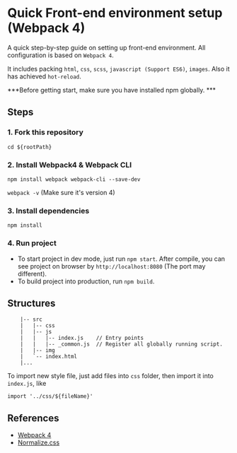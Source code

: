 # Quick Front-end environment setup (Webpack 4)
A quick step-by-step guide on setting up front-end environment. All configuration is based on `Webpack 4`.

It includes packing `html`, `css`, `scss`, `javascript (Support ES6)`, `images`. Also it has achieved `hot-reload`.

***Before getting start, make sure you have installed npm globally. ***

## Steps
### 1. Fork this repository
`cd ${rootPath}`

### 2. Install Webpack4 & Webpack CLI
```npm install webpack webpack-cli --save-dev```

```webpack -v``` (Make sure it's version 4)

### 3. Install dependencies
```npm install```

### 4. Run project
+ To start project in dev mode, just run ```npm start```. After compile, you can see project on browser by `http://localhost:8080` (The port may different).
+ To build project into production, run ```npm build```.

## Structures
```
    |-- src
    |   |-- css
    |   |-- js
    |   |   |-- index.js    // Entry points
    |   |   |-- _common.js  // Register all globally running script.
    |   |-- img
    |   `-- index.html
    |...
```
To import new style file, just add files into `css` folder, then import it into `index.js`, like

```import '../css/${fileName}'```

## References 
+ [Webpack 4](https://webpack.js.org/guides/getting-started/)
+ [Normalize.css](https://necolas.github.io/normalize.css/)